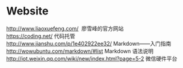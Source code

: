 # Website
http://www.liaoxuefeng.com/  廖雪峰的官方网站  
https://coding.net/  代码托管  
http://www.jianshu.com/p/1e402922ee32/  Markdown——入门指南  
http://wowubuntu.com/markdown/#list  Markdown 语法说明   
http://iot.weixin.qq.com/wiki/new/index.html?page=5-2  微信硬件平台  
